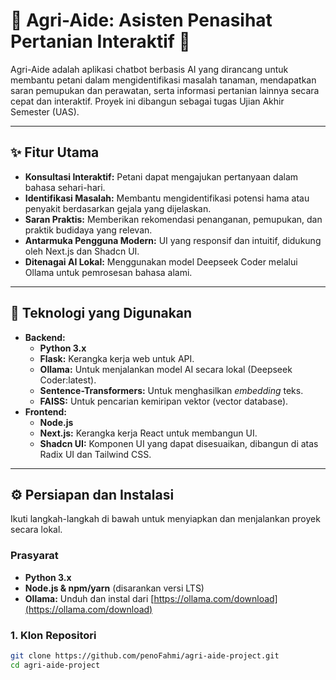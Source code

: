 # 🌿 Agri-Aide: Asisten Penasihat Pertanian Interaktif 🌿

Agri-Aide adalah aplikasi chatbot berbasis AI yang dirancang untuk membantu petani dalam mengidentifikasi masalah tanaman, mendapatkan saran pemupukan dan perawatan, serta informasi pertanian lainnya secara cepat dan interaktif. Proyek ini dibangun sebagai tugas Ujian Akhir Semester (UAS).

---

## ✨ Fitur Utama

* **Konsultasi Interaktif:** Petani dapat mengajukan pertanyaan dalam bahasa sehari-hari.
* **Identifikasi Masalah:** Membantu mengidentifikasi potensi hama atau penyakit berdasarkan gejala yang dijelaskan.
* **Saran Praktis:** Memberikan rekomendasi penanganan, pemupukan, dan praktik budidaya yang relevan.
* **Antarmuka Pengguna Modern:** UI yang responsif dan intuitif, didukung oleh Next.js dan Shadcn UI.
* **Ditenagai AI Lokal:** Menggunakan model Deepseek Coder melalui Ollama untuk pemrosesan bahasa alami.

---

## 🚀 Teknologi yang Digunakan

* **Backend:**
    * **Python 3.x**
    * **Flask:** Kerangka kerja web untuk API.
    * **Ollama:** Untuk menjalankan model AI secara lokal (Deepseek Coder:latest).
    * **Sentence-Transformers:** Untuk menghasilkan *embedding* teks.
    * **FAISS:** Untuk pencarian kemiripan vektor (vector database).
* **Frontend:**
    * **Node.js**
    * **Next.js:** Kerangka kerja React untuk membangun UI.
    * **Shadcn UI:** Komponen UI yang dapat disesuaikan, dibangun di atas Radix UI dan Tailwind CSS.

---

## ⚙️ Persiapan dan Instalasi

Ikuti langkah-langkah di bawah untuk menyiapkan dan menjalankan proyek secara lokal.

### Prasyarat

* **Python 3.x**
* **Node.js & npm/yarn** (disarankan versi LTS)
* **Ollama:** Unduh dan instal dari [https://ollama.com/download](https://ollama.com/download)

### 1. Klon Repositori

```bash
git clone https://github.com/penoFahmi/agri-aide-project.git
cd agri-aide-project
